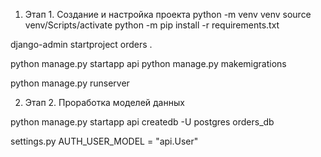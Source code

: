 1. Этап 1. Создание и настройка проекта
python -m venv venv
source venv/Scripts/activate
python -m pip install -r requirements.txt

django-admin startproject orders .

python manage.py startapp api
python manage.py makemigrations


python manage.py runserver

2. Этап 2. Проработка моделей данных

python manage.py startapp api
createdb -U postgres orders_db

settings.py
AUTH_USER_MODEL = "api.User"










